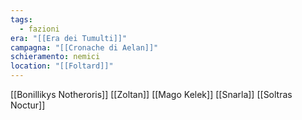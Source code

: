 ```yaml
---
tags:
  - fazioni
era: "[[Era dei Tumulti]]"
campagna: "[[Cronache di Aelan]]"
schieramento: nemici
location: "[[Foltard]]"
---
```

[[Bonillikys Notheroris]]
[[Zoltan]]
[[Mago Kelek]]
[[Snarla]]
[[Soltras Noctur]] 